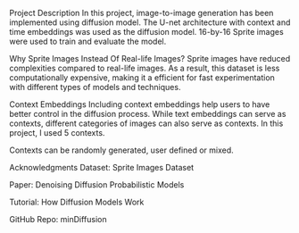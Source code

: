 Project Description
In this project, image-to-image generation has been implemented using diffusion model. The U-net architecture with context and time embeddings was used as the diffusion model. 16-by-16 Sprite images were used to train and evaluate the model.

Why Sprite Images Instead Of Real-life Images?
Sprite images have reduced complexities compared to real-life images. As a result, this dataset is less computationally expensive, making it a efficient for fast experimentation with different types of models and techniques.

Context Embeddings
Including context embeddings help users to have better control in the diffusion process. While text embeddings can serve as contexts, different categories of images can also serve as contexts. In this project, I used 5 contexts.

Contexts can be randomly generated, user defined or mixed.

Acknowledgments
Dataset: Sprite Images Dataset

Paper: Denoising Diffusion Probabilistic Models

Tutorial: How Diffusion Models Work

GitHub Repo: minDiffusion
